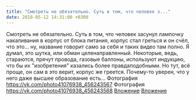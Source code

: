 ```yaml
---
title: "Смотреть не обязательно. Суть в том, что человек з..."
date: 2018-05-12 14:31:00 +0300
---
```


Смотреть не обязательно. Суть в том, что человек засунул лампочку накаливания в корпус от блока питания, корпус стал греться и он счёл, что это... ну, название говорит само за себя и таких видео там полно. Я думал, это шутка, или обман целенаправленный. Некоторые, ведь, стараются, прячут провода, газовые баллоны, используют индукцию, что бы их "изобретения" казались более правдаподобными. Но тут, всё проще, он сам в это верит, корпус же греется. Почему-то уверен, что у него даже высшее образование есть...
Фотография
<a class="vk-attach" href="https://vk.com/photo41076938_456243567">https://vk.com/photo41076938_456243567</a>
Фотография
<a class="vk-attach" href="https://vk.com/photo41076938_456243568">https://vk.com/photo41076938_456243568</a>
<a class="vk-attach" href="https://vk.com/photo41076938_456243567">Вложение</a>
<a class="vk-attach" href="https://vk.com/photo41076938_456243568">Вложение</a>
